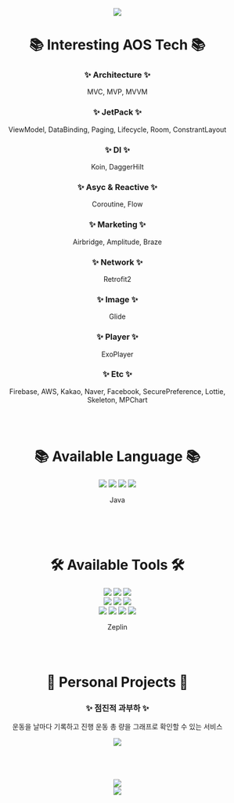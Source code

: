 <div align=center>

  <img src="https://capsule-render.vercel.app/api?type=wave&color=auto&height=300&section=header&text=Welcome%20To%20SSY's%20Git!&fontSize=80" />
</div>
<div align=center>
	<h1>📚 Interesting AOS Tech 📚</h1>
	<h3>✨ Architecture ✨</h3>
	<p>MVC, MVP, MVVM</p>
	<h3>✨ JetPack ✨</h3>
	<p>ViewModel, DataBinding, Paging, Lifecycle, Room, ConstrantLayout</p>
	<h3>✨ DI ✨</h3>
	<p>Koin, DaggerHilt</p>
	<h3>✨ Asyc & Reactive ✨</h3>
	<p>Coroutine, Flow</p>
	<h3>✨ Marketing ✨</h3>
	<p>Airbridge, Amplitude, Braze</p>
	<h3>✨ Network ✨</h3>
	<p>Retrofit2</p>
	<h3>✨ Image ✨</h3>
	<p>Glide</p>
	<h3>✨ Player ✨</h3>
	<p>ExoPlayer</p>
	<h3>✨ Etc ✨</h3>
	<p>Firebase, AWS, Kakao, Naver, Facebook, SecurePreference, Lottie, Skeleton, MPChart</p>
</div>
<br>
<br>
<div align=center>
	<h1>📚 Available Language 📚</h1>
	<div align=center>
		<img src="https://img.shields.io/badge/Kotlin-37F52FF?style=flat&logo=Kotlin&logoColor=white" />
		<img src="https://img.shields.io/badge/Swift-F05138?style=flat&logo=Swift&logoColor=white" />
		<img src="https://img.shields.io/badge/C++-00599C?style=flat&logo=C++&logoColor=white" />
		<img src="https://img.shields.io/badge/Python-3776AB?style=flat&logo=Python&logoColor=white" />
		<p>Java</p>
		<br>
	</div>
</div>
<br>
<br>
<div align=center>
	<h1>🛠 Available Tools 🛠</h1>
	<div align=center>
		<img src="https://img.shields.io/badge/Android%20Studio-3DDC84?style=flat&logo=Android%20Studio&logoColor=white" />
		<img src="https://img.shields.io/badge/Visual%20Studio%20Code-007ACC?style=flat&logo=VisualStudioCode&logoColor=white" />
		<img src="https://img.shields.io/badge/Postman-FF6C37?style=flat&logo=Postman&logoColor=white" />
		<br>
		<img src="https://img.shields.io/badge/Swagger-85EA2D?style=flat&logo=Swagger&logoColor=white" />
		<img src="https://img.shields.io/badge/GitHub-181717?style=flat&logo=GitHub&logoColor=white" />
		<img src="https://img.shields.io/badge/GitLab-FC6D26?style=flat&logo=GitLab&logoColor=#FC6D26" />
		<br>
		<img src="https://img.shields.io/badge/Jira-0052CC?style=flat&logo=Jira&logoColor=#0052CC" />
		<img src="https://img.shields.io/badge/Confluence-172B4D?style=flat&logo=Confluence&logoColor=#172B4D" />
		<img src="https://img.shields.io/badge/Trello-0052CC?style=flat&logo=Trello&logoColor=#0052CC" />
		<img src="https://img.shields.io/badge/Figma-F24E1E?style=flat&logo=Figma&logoColor=#F24E1E" />
		<p>Zeplin</p>
	</div>
</div>
<br>
<br>
<div align=center>
	<h1>🎨 Personal Projects 🎨</h1>
	<h3>✨ 점진적 과부하 ✨</h3>
	<p>운동을 날마다 기록하고 진행 운동 총 량을 그래프로 확인할 수 있는 서비스</p>
	<a href="https://play.google.com/store/apps/details?id=com.progressive.overload">
		<img src="https://user-images.githubusercontent.com/57611838/207349779-385688f2-89c6-4ab5-bd66-e2420ca06ee3.png" ref="https://www.naver.com" />
	</a>
</div>
<br>
<br>
<div align=center>
	<br>
	<br>
	<img src="https://github-readme-stats.vercel.app/api/top-langs/?username=squart300kg&layout=compact">
	<br>
	<img src="https://github-readme-stats.vercel.app/api?username=squart300kg&show_icons=true">
	<br>
</div>
